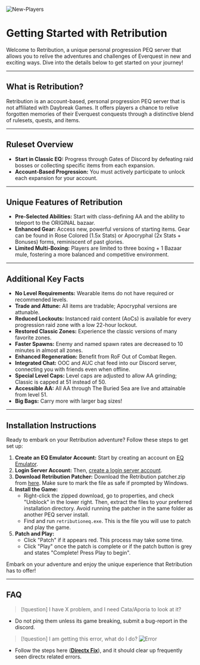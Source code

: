 
![New-Players](New-Players.png)

# Getting Started with Retribution

Welcome to Retribution, a unique personal progression PEQ server that allows you to relive the adventures and challenges of Everquest in new and exciting ways. Dive into the details below to get started on your journey!

---

## What is Retribution?

Retribution is an account-based, personal progression PEQ server that is not affiliated with Daybreak Games. It offers players a chance to relive forgotten memories of their Everquest conquests through a distinctive blend of rulesets, quests, and items.

---

## Ruleset Overview

- **Start in Classic EQ:** Progress through Gates of Discord by defeating raid bosses or collecting specific items from each expansion.
- **Account-Based Progression:** You must actively participate to unlock each expansion for your account.

---

## Unique Features of Retribution

- **Pre-Selected Abilities:** Start with class-defining AA and the ability to teleport to the ORIGINAL bazaar.
- **Enhanced Gear:** Access new, powerful versions of starting items. Gear can be found in Rose Colored (1.5x Stats) or Apocryphal (2x Stats + Bonuses) forms, reminiscent of past glories.
- **Limited Multi-Boxing:** Players are limited to three boxing + 1 Bazaar mule, fostering a more balanced and competitive environment.

---

## Additional Key Facts

- **No Level Requirements:** Wearable items do not have required or recommended levels.
- **Trade and Attune:** All items are tradable; Apocryphal versions are attunable.
- **Reduced Lockouts:** Instanced raid content (AoCs) is available for every progression raid zone with a low 22-hour lockout.
- **Restored Classic Zones:** Experience the classic versions of many favorite zones.
- **Faster Spawns:** Enemy and named spawn rates are decreased to 10 minutes in almost all zones.
- **Enhanced Regeneration:** Benefit from RoF Out of Combat Regen.
- **Integrated Chat:** OOC and AUC chat feed into our Discord server, connecting you with friends even when offline.
- **Special Level Caps:** Level caps are adjusted to allow AA grinding; Classic is capped at 51 instead of 50.
- **Accessible AA:** All AA through The Buried Sea are live and attainable from level 51.
- **Big Bags:** Carry more with larger bag sizes!

---

## Installation Instructions

Ready to embark on your Retribution adventure? Follow these steps to get set up:

1. **Create an EQ Emulator Account:** Start by creating an account on [EQ Emulator](http://www.eqemulator.org/).
2. **Login Server Account:** Then, [create a login server account](http://www.eqemulator.org/account/?CreateLS).
3. **Download Retribution Patcher:** Download the Retribution patcher.zip from [here](https://retributioneq.com/retributioneq.zip). Make sure to mark the file as safe if prompted by Windows.
4. **Install the Game:**
    - Right-click the zipped download, go to properties, and check "Unblock" in the lower right. Then, extract the files to your preferred installation directory. Avoid running the patcher in the same folder as another PEQ server install.
    - Find and run `retributioneq.exe`. This is the file you will use to patch and play the game.
5. **Patch and Play:**
    - Click "Patch" if it appears red. This process may take some time.
    - Click "Play" once the patch is complete or if the patch button is grey and states "Complete! Press Play to begin".

Embark on your adventure and enjoy the unique experience that Retribution has to offer!

---




## FAQ

> [!question]
> I have X problem, and I need Cata/Aporia to look at it?

- Do not ping them unless its game breaking, submit a bug-report in the discord.

> [!question]
> I am getting this error, what do I do?
![Error](Error-DL.png)

- Follow the steps here (**[Directx Fix](https://answers.microsoft.com/en-us/windows/forum/all/directx-june-2010-asks-what-location-to-put/5e5ba845-09eb-4209-8a4c-d00e92cb0724)**), and it should clear up frequently seen directx related errors.